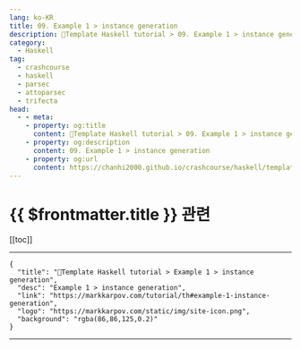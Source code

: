 ```yaml
---
lang: ko-KR
title: 09. Example 1 > instance generation
description: 🐑Template Haskell tutorial > 09. Example 1 > instance generation
category:
  - Haskell
tag: 
  - crashcourse
  - haskell
  - parsec
  - attoparsec
  - trifecta
head:
  - - meta:
    - property: og:title
      content: 🐑Template Haskell tutorial > 09. Example 1 > instance generation
    - property: og:description
      content: 09. Example 1 > instance generation
    - property: og:url
      content: https://chanhi2000.github.io/crashcourse/haskell/template-haskell/09.html
---
```


# {{ $frontmatter.title }} 관련

[[toc]]

---

```component VPCard
{
  "title": "🐑Template Haskell tutorial > Example 1 > instance generation",
  "desc": "Example 1 > instance generation",
  "link": "https://markkarpov.com/tutorial/th#example-1-instance-generation",
  "logo": "https://markkarpov.com/static/img/site-icon.png",
  "background": "rgba(86,86,125,0.2)"
}
```

---
